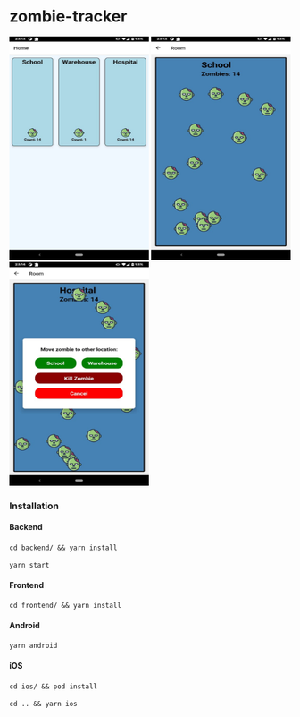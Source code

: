 # zombie-tracker
<img src="./rooms.jpeg" width="250" height="400">
<img src="./room.jpeg" width="250" height="400">
<img src="./dialog.jpeg" width="250" height="400">

### Installation
#### Backend
``cd backend/ && yarn install``

``yarn start``

#### Frontend

``cd frontend/ && yarn install``

#### Android
``yarn android``

#### iOS
``cd ios/ && pod install``

``cd .. && yarn ios``
